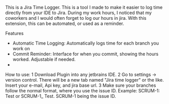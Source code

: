 This is a Jira Time Logger. This is a tool I made to make it easier to log time directly from your IDE to Jira. During my work hours, I noticed that my coworkers and I would often forget to log our hours in jira. With this extension, this can be automated, or used as a reminder.

Features
- Automatic Time Logging: Automatically logs time for each branch you work on
- Commit Reminder: Interface for when you commit, showing the hours worked. Adjustable if needed.
- 
How to use:
1 Download Plugin into any jetbrains IDE.
2 Go to settings -> version control. There will be a new tab named "Jira time logger" or the like. Insert your e-mail, Api key, and jira base url.
3 Make sure your branches follow the normal format, where you use the issue ID. Example: SCRUM-1: Test or SCRUM-1_ Test. SCRUM-1 being the issue ID.
